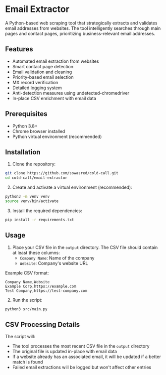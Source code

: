 # Email Extractor

A Python-based web scraping tool that strategically extracts and validates email addresses from websites. The tool intelligently searches through main pages and contact pages, prioritizing business-relevant email addresses.

## Features

- Automated email extraction from websites
- Smart contact page detection
- Email validation and cleaning
- Priority-based email selection
- MX record verification
- Detailed logging system
- Anti-detection measures using undetected-chromedriver
- In-place CSV enrichment with email data

## Prerequisites

- Python 3.8+
- Chrome browser installed
- Python virtual environment (recommended)

## Installation

1. Clone the repository:

```bash
git clone https://github.com/sowasred/cold-call.git
cd cold-call/email-extractor
```

2. Create and activate a virtual environment (recommended):

```bash
python3 -m venv venv
source venv/bin/activate
```

3. Install the required dependencies:

```bash
pip install -r requirements.txt
```

## Usage

1. Place your CSV file in the `output` directory. The CSV file should contain at least these columns:
   - `Company Name`: Name of the company
   - `Website`: Company's website URL

Example CSV format:
```csv
Company Name,Website
Example Corp,https://example.com
Test Company,https://test-company.com
```

2. Run the script:

```bash
python3 src/main.py
```

## CSV Processing Details

The script will:

- The tool processes the most recent CSV file in the `output` directory
- The original file is updated in-place with email data
- If a website already has an associated email, it will be updated if a better match is found
- Failed email extractions will be logged but won't affect other entries